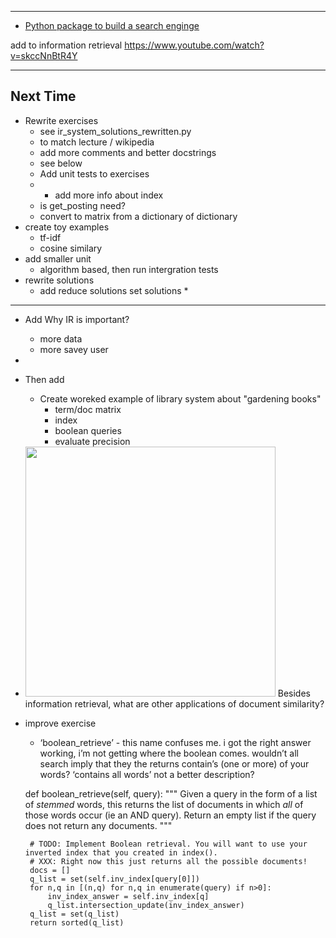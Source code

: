 -----

- [Python package to build a search enginge](http://whoosh.readthedocs.io/en/latest/quickstart.html)

add to information retrieval https://www.youtube.com/watch?v=skccNnBtR4Y

----
Next Time
----
- Rewrite exercises
  + see ir_system_solutions_rewritten.py
  + to match lecture / wikipedia
  + add more comments and better docstrings
  + see below
  - Add unit tests to exercises
  - - add more info about index
  - is get_posting need?
  - convert to matrix from a dictionary of dictionary
- create toy examples
  - tf-idf
  -  cosine similary 
- add smaller unit
  + algorithm based, then run intergration tests
- rewrite solutions
  + add reduce solutions set solutions
    * 

-----
- Add Why IR is important?
    + more data
    + more savey user
- 
- Then add
    - Create woreked example of library system about "gardening books"
        - term/doc matrix
        - index
        -  boolean queries
        - evaluate precision
-  <img src="http://www.nature.com/nmeth/journal/v8/n6/images_article/nmeth.1619-F1.jpg" style="width: 400px;"/>
    Besides information retrieval, what are other applications of document similarity? 

- improve exercise
    +  ‘boolean_retrieve’ - this name confuses me. i got the right answer working, i’m not getting where the boolean comes. wouldn’t all search imply that they the returns contain’s (one or more) of your words? ‘contains all words’ not a better description?

   def boolean_retrieve(self, query):
       """
       Given a query in the form of a list of *stemmed* words, this returns
       the list of documents in which *all* of those words occur (ie an AND
       query).
       Return an empty list if the query does not return any documents.
       """
       
       # TODO: Implement Boolean retrieval. You will want to use your inverted index that you created in index().
       # XXX: Right now this just returns all the possible documents!
       docs = []
       q_list = set(self.inv_index[query[0]])
       for n,q in [(n,q) for n,q in enumerate(query) if n>0]:
           inv_index_answer = self.inv_index[q]
           q_list.intersection_update(inv_index_answer)
       q_list = set(q_list)
       return sorted(q_list)